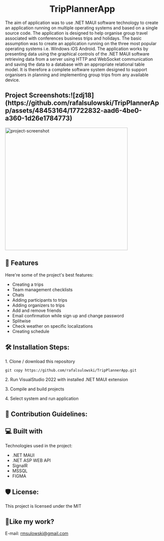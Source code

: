 <h1 align="center" id="title">TripPlannerApp</h1>

<p id="description">The aim of application was to use .NET MAUI software technology to create an application running on multiple operating systems and based on a single source code. The application is designed to help organise group travel associated with conferences business trips and holidays. The basic assumption was to create an application running on the three most popular operating systems i.e. Windows iOS Android. The application works by presenting data using the graphical controls of the .NET MAUI software retrieving data from a server using HTTP and WebSocket communication and saving the data to a database with an appropriate relational table model. It is therefore a complete software system designed to support organisers in planning and implementing group trips from any available device.</p>

<h2>Project Screenshots:![zdj18](https://github.com/rafalsulowski/TripPlannerApp/assets/48453164/17722832-aad6-4be0-a360-1d26e1784773)
</h2>

<img src="https://github.com/rafalsulowski/TripPlannerApp/tree/main/TripPlanner/TripPlanner/rysunki/zdj15.png" alt="project-screenshot" width="400" height="400/">

  
  
<h2>🧐 Features</h2>

Here're some of the project's best features:

*   Creating a trips
*   Team management checklists
*   Chats
*   Adding participants to trips
*   Adding organizers to trips
*   Add and remove friends
*   Email confirmation while sign up and change password
*   Splitwise
*   Check weather on specific localizations
*   Creating schedule

<h2>🛠️ Installation Steps:</h2>

<p>1. Clone / download this repository</p>

```
git copy https://github.com/rafalsulowski/TripPlannerApp.git
```

<p>2. Run VisualStudio 2022 with installed .NET MAUI extension</p>

<p>3. Compile and build projects</p>

<p>4. Select system and run application</p>

<h2>🍰 Contribution Guidelines:</h2>

  
  
<h2>💻 Built with</h2>

Technologies used in the project:

*   .NET MAUI
*   .NET ASP WEB API
*   SignalR
*   MSSQL
*   FIGMA

<h2>🛡️ License:</h2>

This project is licensed under the MIT

<h2>💖Like my work?</h2>

E-mail: rmsulowski@gmail.com
